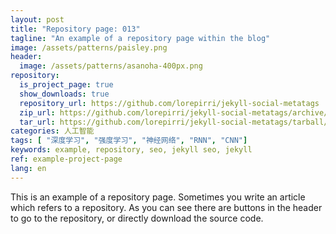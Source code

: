 ```yaml
---
layout: post
title: "Repository page: 013"
tagline: "An example of a repository page within the blog"
image: /assets/patterns/paisley.png
header:
  image: /assets/patterns/asanoha-400px.png
repository:
  is_project_page: true
  show_downloads: true
  repository_url: https://github.com/lorepirri/jekyll-social-metatags
  zip_url: https://github.com/lorepirri/jekyll-social-metatags/archive/master.zip
  tar_url: https://github.com/lorepirri/jekyll-social-metatags/tarball/master
categories: 人工智能
tags: [ "深度学习", "强度学习", "神经网络", "RNN", "CNN"]
keywords: example, repository, seo, jekyll seo, jekyll  
ref: example-project-page
lang: en
---
```


This is an example of a repository page. Sometimes you write an article which refers to a repository. As you can see there are buttons in the header to go to the repository, or directly download the source code.